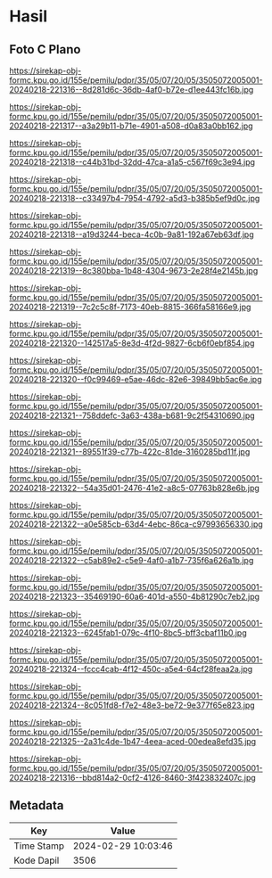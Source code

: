 # Hasil

## Foto C Plano

https://sirekap-obj-formc.kpu.go.id/155e/pemilu/pdpr/35/05/07/20/05/3505072005001-20240218-221316--8d281d6c-36db-4af0-b72e-d1ee443fc16b.jpg

https://sirekap-obj-formc.kpu.go.id/155e/pemilu/pdpr/35/05/07/20/05/3505072005001-20240218-221317--a3a29b11-b71e-4901-a508-d0a83a0bb162.jpg

https://sirekap-obj-formc.kpu.go.id/155e/pemilu/pdpr/35/05/07/20/05/3505072005001-20240218-221318--c44b31bd-32dd-47ca-a1a5-c567f69c3e94.jpg

https://sirekap-obj-formc.kpu.go.id/155e/pemilu/pdpr/35/05/07/20/05/3505072005001-20240218-221318--c33497b4-7954-4792-a5d3-b385b5ef9d0c.jpg

https://sirekap-obj-formc.kpu.go.id/155e/pemilu/pdpr/35/05/07/20/05/3505072005001-20240218-221318--a19d3244-beca-4c0b-9a81-192a67eb63df.jpg

https://sirekap-obj-formc.kpu.go.id/155e/pemilu/pdpr/35/05/07/20/05/3505072005001-20240218-221319--8c380bba-1b48-4304-9673-2e28f4e2145b.jpg

https://sirekap-obj-formc.kpu.go.id/155e/pemilu/pdpr/35/05/07/20/05/3505072005001-20240218-221319--7c2c5c8f-7173-40eb-8815-366fa58166e9.jpg

https://sirekap-obj-formc.kpu.go.id/155e/pemilu/pdpr/35/05/07/20/05/3505072005001-20240218-221320--142517a5-8e3d-4f2d-9827-6cb6f0ebf854.jpg

https://sirekap-obj-formc.kpu.go.id/155e/pemilu/pdpr/35/05/07/20/05/3505072005001-20240218-221320--f0c99469-e5ae-46dc-82e6-39849bb5ac6e.jpg

https://sirekap-obj-formc.kpu.go.id/155e/pemilu/pdpr/35/05/07/20/05/3505072005001-20240218-221321--758ddefc-3a63-438a-b681-9c2f54310690.jpg

https://sirekap-obj-formc.kpu.go.id/155e/pemilu/pdpr/35/05/07/20/05/3505072005001-20240218-221321--89551f39-c77b-422c-81de-3160285bd11f.jpg

https://sirekap-obj-formc.kpu.go.id/155e/pemilu/pdpr/35/05/07/20/05/3505072005001-20240218-221322--54a35d01-2476-41e2-a8c5-07763b828e6b.jpg

https://sirekap-obj-formc.kpu.go.id/155e/pemilu/pdpr/35/05/07/20/05/3505072005001-20240218-221322--a0e585cb-63d4-4ebc-86ca-c97993656330.jpg

https://sirekap-obj-formc.kpu.go.id/155e/pemilu/pdpr/35/05/07/20/05/3505072005001-20240218-221322--c5ab89e2-c5e9-4af0-a1b7-735f6a626a1b.jpg

https://sirekap-obj-formc.kpu.go.id/155e/pemilu/pdpr/35/05/07/20/05/3505072005001-20240218-221323--35469190-60a6-401d-a550-4b81290c7eb2.jpg

https://sirekap-obj-formc.kpu.go.id/155e/pemilu/pdpr/35/05/07/20/05/3505072005001-20240218-221323--6245fab1-079c-4f10-8bc5-bff3cbaf11b0.jpg

https://sirekap-obj-formc.kpu.go.id/155e/pemilu/pdpr/35/05/07/20/05/3505072005001-20240218-221324--fccc4cab-4f12-450c-a5e4-64cf28feaa2a.jpg

https://sirekap-obj-formc.kpu.go.id/155e/pemilu/pdpr/35/05/07/20/05/3505072005001-20240218-221324--8c051fd8-f7e2-48e3-be72-9e377f65e823.jpg

https://sirekap-obj-formc.kpu.go.id/155e/pemilu/pdpr/35/05/07/20/05/3505072005001-20240218-221325--2a31c4de-1b47-4eea-aced-00edea8efd35.jpg

https://sirekap-obj-formc.kpu.go.id/155e/pemilu/pdpr/35/05/07/20/05/3505072005001-20240218-221316--bbd814a2-0cf2-4126-8460-3f423832407c.jpg


## Metadata

| Key        | Value               |
| ---------- | ------------------- |
| Time Stamp | 2024-02-29 10:03:46 |
| Kode Dapil | 3506                |



